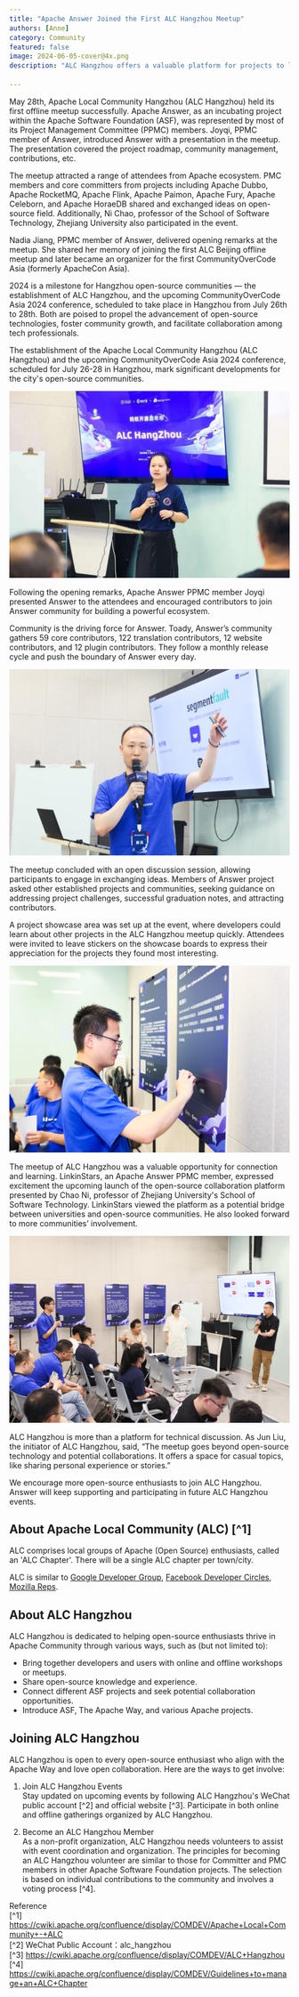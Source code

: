 ```yaml
---
title: "Apache Answer Joined the First ALC Hangzhou Meetup"
authors: [Anne]
category: Community
featured: false
image: 2024-06-05-cover@4x.png
description: "ALC Hangzhou offers a valuable platform for projects to learn, share, and exchange new ideas."

---
```


May 28th, Apache Local Community Hangzhou (ALC Hangzhou) held its first offline meetup successfully.  Apache Answer, as an incubating project within the Apache Software Foundation (ASF), was represented by most of its Project Management Committee (PPMC) members. Joyqi, PPMC member of Answer, introduced Answer with a presentation in the meetup. The presentation covered the project roadmap, community management, contributions, etc.

The meetup attracted a range of attendees from Apache ecosystem. PMC members and core committers from projects including Apache Dubbo, Apache RocketMQ, Apache Flink, Apache Paimon, Apache Fury, Apache Celeborn, and Apache HoraeDB shared and exchanged ideas on open-source field. Additionally, Ni Chao, professor of the School of Software Technology, Zhejiang University also participated in the event.

Nadia Jiang, PPMC member of Answer, delivered opening remarks at the meetup. She shared her memory of joining the first ALC Beijing offline meetup and later became an organizer for the first CommunityOverCode Asia (formerly ApacheCon Asia). 

2024 is a milestone for Hangzhou open-source communities — the establishment of ALC Hangzhou, and the upcoming CommunityOverCode Asia 2024 conference, scheduled to take place in Hangzhou from July 26th to 28th. Both are poised to propel the advancement of open-source technologies, foster community growth, and facilitate collaboration among tech professionals.

The establishment of the Apache Local Community Hangzhou (ALC Hangzhou) and the upcoming CommunityOverCode Asia 2024 conference, scheduled for July 26-28 in Hangzhou, mark significant developments for the city's open-source communities. 

![Nadia was giving an opening remarks](Nadia%20Open%20Remarks.jpeg)

Following the opening remarks, Apache Answer PPMC member Joyqi presented Answer to the attendees and encouraged contributors to join Answer community for building a powerful ecosystem. 

Community is the driving force for Answer. Toady, Answer’s community gathers 59 core contributors, 122 translation contributors, 12 website contributors, and 12 plugin contributors. They follow a monthly release cycle and push the boundary of Answer every day. 

![Joyqi introduced Apache Answer to more participants](Joyqi.jpeg)

The meetup concluded with an open discussion session, allowing participants to engage in exchanging ideas. Members of Answer project asked other established projects and communities, seeking guidance on addressing project challenges, successful graduation notes, and attracting contributors.

A project showcase area was set up at the event, where developers could learn about other projects in the ALC Hangzhou meetup quickly. Attendees were invited to leave stickers on the showcase boards to express their appreciation for the projects they found most interesting.

![Answer PPMC member leaves sticker on an Apache project](Fen.jpeg)

The meetup of ALC Hangzhou was a valuable opportunity for connection and learning. LinkinStars, an Apache Answer PPMC member, expressed excitement the upcoming launch of the open-source collaboration platform presented by Chao Ni, professor of Zhejiang University's School of Software Technology. LinkinStars viewed the platform as a potential bridge between universities and open-source communities. He also looked forward to more communities’ involvement.

![Open Discussion](Open%20Discussion.jpeg)

ALC Hangzhou is more than a platform for technical discussion. As Jun Liu, the initiator of ALC Hangzhou, said, “The meetup goes beyond open-source technology and potential collaborations. It offers a space for casual topics, like sharing personal experience or stories.”

We encourage more open-source enthusiasts to join ALC Hangzhou. Answer will keep supporting and participating in future ALC Hangzhou events.

## About Apache Local Community (ALC) [^1]
ALC comprises local groups of Apache (Open Source) enthusiasts, called an 'ALC Chapter'. There will be a single ALC chapter per town/city.

ALC is similar to [Google Developer Group](https://developers.google.com/programs/community/gdg/), [Facebook Developer Circles](https://developers.facebook.com/developercircles/), [Mozilla Reps](https://reps.mozilla.org/about/).


## About ALC Hangzhou
ALC Hangzhou is dedicated to helping open-source enthusiasts thrive in Apache Community through various ways, such as (but not limited to):
* Bring together developers and users with online and offline workshops or meetups.
* Share open-source knowledge and experience.
* Connect different ASF projects and seek potential collaboration opportunities.
* Introduce ASF, The Apache Way, and various Apache projects.

## Joining ALC Hangzhou
ALC Hangzhou is open to every open-source enthusiast who align with the Apache Way and love open collaboration. Here are the ways to get involve:
1. Join ALC Hangzhou Events   
	Stay updated on upcoming events by following ALC Hangzhou's WeChat public account [^2] and official website [^3]. Participate in both online and offline gatherings organized by ALC Hangzhou.

2. Become an ALC Hangzhou Member   
	As a non-profit organization, ALC Hangzhou needs volunteers to assist with event coordination and organization. The principles for becoming an ALC Hangzhou volunteer are similar to those for Committer and PMC members in other Apache Software Foundation projects. The selection is based on individual contributions to the community and involves a voting process [^4].

Reference        
[^1] https://cwiki.apache.org/confluence/display/COMDEV/Apache+Local+Community+-+ALC     
[^2] WeChat Public Account：alc_hangzhou    
[^3] https://cwiki.apache.org/confluence/display/COMDEV/ALC+Hangzhou      
[^4] https://cwiki.apache.org/confluence/display/COMDEV/Guidelines+to+manage+an+ALC+Chapter
